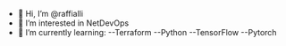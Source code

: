 - 👋 Hi, I’m @raffialli
- 👀 I’m interested in NetDevOps
- 🌱 I’m currently learning: 
--Terraform
--Python
--TensorFlow
--Pytorch
<!---
raffialli/raffialli is a ✨ special ✨ repository because its `README.md` (this file) appears on your GitHub profile.
You can click the Preview link to take a look at your changes.
--->
